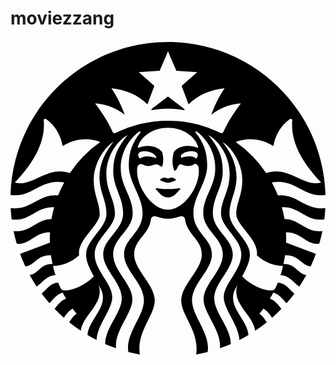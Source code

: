 # moviezzang
<svg role="img" viewBox="0 0 24 24" xmlns="http://www.w3.org/2000/svg"><title>Starbucks</title><path d="M13.2072 5.2801c-.1052-.0188-.6126-.104-1.2072-.104s-1.102.0848-1.2072.104c-.0605.0108-.0837-.0484-.0377-.0828.0417-.0308 1.2445-.9463 1.2445-.9463l1.244.9463c.0469.0344.024.0936-.0364.0828zm-2.0783 5.9446s-.0636.0228-.0804.0788c.252.1937.4257.6343.9515.6343s.6995-.4406.9511-.6343c-.0164-.0564-.08-.0788-.08-.0788s-.3293.0776-.8711.0776c-.5418 0-.8711-.0776-.8711-.0776zM12 10.4832c-.146 0-.178-.0552-.2777-.0548-.0948.0004-.2789.076-.319.1453a.1542.1542 0 00.0413.0948c.2129.032.309.1505.5558.1505.2469 0 .3425-.1185.5558-.1505a.1579.1579 0 00.0412-.0948c-.0396-.0692-.224-.1445-.3193-.1453-.1-.0008-.1324.0548-.2781.0548zm11.9868 2.27a11.964 11.964 0 01-.076.8528c-1.359.2249-1.8447-.986-3.2368-.9252.0832.2954.1508.5963.2029.9036 1.148-.0008 1.6105 1.0724 2.8878.9143-.0672.3281-.148.6519-.2413.9708-1.01.0992-1.3657-.9044-2.5345-.8767.0096.1664.0148.3345.0148.5041l-.0048.2805 2.2696.866a12.04 12.04 0 01-.3965.9479c-.6823-.0376-.9175-.9127-1.9555-.8431a9.0882 9.0882 0 01-.118.665c.9015-.0632 1.0955.7667 1.7414.834a12.2317 12.2317 0 01-.5302.8767c-.3826-.205-.7143-.8231-1.4398-.8612a8.6035 8.6035 0 00.195-.6994c-.6435 0-1.3794-.2509-1.9964-.8127.2-1.1388-1.5674-2.2984-1.5674-3.1324 0-.9059.4582-1.4073.4582-2.6285 0-.9063-.4402-1.8895-1.104-2.5614a2.2175 2.2175 0 00-.4114-.3309c.6098.7547 1.078 1.6494 1.078 2.6858 0 1.15-.535 1.757-.535 2.8186 0 1.0612 1.5526 1.9796 1.5526 3.074 0 .4305-.1377.851-.5914 1.677.697.6962 1.605 1.076 2.1908 1.076.19 0 .292-.058.3601-.2073a9.0925 9.0925 0 00.1665-.391c.631.0245.9199.5979 1.2692.8268-.1916.2573-.393.5057-.6038.7462-.234-.2593-.5486-.6954-1.0092-.8167a9.2087 9.2087 0 01-.2613.473c.3966.108.6679.5082.878.7715a12.1305 12.1305 0 01-.7075.6754c-.1532-.2384-.3917-.541-.659-.7042a8.3639 8.3639 0 01-.3077.391c.2272.154.4277.4313.5586.6574-.2833.2272-.5763.443-.8796.6446-.1496-1.2192-1.8138-2.0548-1.3653-3.4693-.1472.2493-.3229.561-.3229.9364 0 1.024 1.0908 1.8366 1.1776 2.8542-.226.1353-.4573.2625-.693.383-.0392-1.1185-1.194-2.3425-1.194-3.2604 0-1.0248 1.342-2.054 1.342-3.2636 0-1.2105-1.5485-2.0484-1.5485-3.1112 0-1.062.6586-1.673.6586-3.0343 0-.9972-.4738-2.0063-1.2056-2.651-.1297-.1144-.2573-.2052-.4106-.2849.6903.828 1.0904 1.579 1.0904 2.7186 0 1.2801-.7546 1.9908-.7546 3.244 0 1.2537 1.5197 1.9507 1.5197 3.1192 0 1.1684-1.4145 2.1532-1.4145 3.3536 0 1.092 1.2468 2.182 1.2653 3.4777a11.7704 11.7704 0 01-.8327.3257c.1584-1.3089-1.245-2.659-1.245-3.727 0-1.1676 1.4674-2.1712 1.4674-3.43 0-1.2597-1.4917-1.8451-1.4917-3.138 0-1.292.9151-2.0075.9151-3.4352 0-1.1129-.5494-2.1136-1.352-2.7338l-.0509-.0385c-.0756-.056-.138.0116-.0844.078.5682.7095.8719 1.427.8719 2.4894 0 1.306-1.0512 2.3673-1.0512 3.6325 0 1.4934 1.4117 1.9203 1.4117 3.1456 0 1.2248-1.5137 2.2048-1.5137 3.5053 0 1.206 1.4325 2.5445 1.1868 3.9366a11.6645 11.6645 0 01-.8743.192c.2689-1.7334-1.1364-2.9782-1.1364-4.1122 0-1.2277 1.5677-2.322 1.5677-3.5217 0-1.1316-1.1252-1.5014-1.2732-2.659-.0204-.158-.1473-.2753-.3221-.2461-.2285.0416-.5214.192-.9816.192-.4602 0-.753-.1508-.982-.192-.1744-.0288-.3013.0884-.3217.246-.1476 1.1577-1.2736 1.527-1.2736 2.659 0 1.1997 1.5681 2.2937 1.5681 3.5218 0 1.134-1.4053 2.3788-1.1368 4.1123a12.1233 12.1233 0 01-.8743-.1921c-.2457-1.3921 1.1872-2.7306 1.1872-3.9366 0-1.3005-1.5141-2.2805-1.5141-3.5053 0-1.2253 1.412-1.6522 1.412-3.1456 0-1.2652-1.0515-2.326-1.0515-3.6325 0-1.062.3037-1.7795.8723-2.4893.0532-.0665-.0088-.134-.0848-.078l-.0504.0384c-.802.6186-1.351 1.6193-1.351 2.7322 0 1.4277.9152 2.1431.9152 3.4352 0 1.2925-1.4917 1.878-1.4917 3.138 0 1.2588 1.4673 2.2624 1.4673 3.43 0 1.0684-1.4033 2.4181-1.2445 3.727a11.8995 11.8995 0 01-.833-.3257c.0188-1.2957 1.2648-2.3861 1.2648-3.4777 0-1.2004-1.4137-2.1852-1.4137-3.3536 0-1.1685 1.519-1.8655 1.519-3.1192 0-1.2532-.7543-1.9639-.7543-3.244 0-1.1396.3997-1.8907 1.09-2.7186-.1537.0797-.281.1705-.4102.285-.7318.6446-1.2052 1.6537-1.2052 2.651 0 1.3612.6586 1.9722.6586 3.0342 0 1.0628-1.5485 1.9007-1.5485 3.1112 0 1.2096 1.342 2.2392 1.342 3.2636 0 .9183-1.1556 2.1423-1.1944 3.2604a11.8754 11.8754 0 01-.693-.383c.0872-1.0176 1.1776-1.8303 1.1776-2.8542 0-.3754-.1753-.687-.323-.9364.4486 1.4145-1.2156 2.25-1.3652 3.4693a12.1204 12.1204 0 01-.8796-.6446c.1305-.2257.331-.5034.5586-.6575a7.9134 7.9134 0 01-.3077-.391c-.2677.1633-.5066.4659-.6594.7043a12.2459 12.2459 0 01-.707-.6754c.21-.2633.4813-.6635.8779-.7715a9.0433 9.0433 0 01-.2613-.473c-.4606.1213-.7755.5574-1.0092.8167a12.141 12.141 0 01-.6038-.7462c.3493-.229.6382-.8027 1.2688-.8267.0529.1312.1085.2617.1669.3909.068.1493.1705.2073.3601.2073.5858 0 1.4934-.3798 2.1908-1.076-.4537-.826-.5914-1.2465-.5914-1.677 0-1.094 1.5526-2.0124 1.5526-3.074 0-1.0615-.535-1.6686-.535-2.8186 0-1.0364.4682-1.9311 1.078-2.6858a2.2175 2.2175 0 00-.4114.331c-.6638.6722-1.104 1.655-1.104 2.5613 0 1.2212.4586 1.7226.4586 2.6285 0 .834-1.7679 1.9936-1.5678 3.1324-.617.5618-1.3529.8127-1.9967.8127a9.305 9.305 0 00.1949.6994c-.7251.0385-1.0568.6567-1.4398.8612a12.0872 12.0872 0 01-.5302-.8768c.6455-.0672.84-.897 1.7419-.8339a9.1275 9.1275 0 01-.1185-.665c-1.038-.0696-1.2732.8059-1.9555.8431a12.04 12.04 0 01-.3965-.948l2.27-.8659-.0048-.2805c0-.1696.0052-.3377.0144-.5041-1.1688-.0273-1.5246.976-2.5345.8767a12.106 12.106 0 01-.241-.9708c1.2766.158 1.7395-.9151 2.888-.9143a8.7482 8.7482 0 01.2024-.9036c-1.392-.0604-1.8779 1.1505-3.2364.9252a11.7352 11.7352 0 01-.076-.8527c1.5794.1764 2.1716-1.122 3.6097-.9632a8.4303 8.4303 0 01.471-.9963c-1.803-.317-2.4153 1.1908-4.0935.9591C.1813 5.2805 5.4844.0898 12 .0898S23.8187 5.2805 24 11.753c-1.6786.2317-2.2908-1.2757-4.0935-.9591.1773.32.335.6526.471.9963 1.4373-.1592 2.0295 1.1396 3.6093.9632zm-17.147-5.035c-.884-.3613-1.954-.278-2.868.309-.1416-.8504-.603-1.6058-1.26-2.0616-.0908-.0628-.1853-.0032-.1769.102.1389 1.7967-.9115 3.3569-2.2032 4.7282 1.3313.4001 2.4645-1.3141 4.1912-.7159a9.0364 9.0364 0 012.3168-2.3617zM12 6.6314c-1.1144 0-2.048.6303-2.2924 1.4446-.0188.0624.0068.1028.0788.0704.2005-.09.4285-.1333.6762-.1333.4546 0 .8551.1669 1.092.4574.1049.3457.1137.8463-.0048 1.132-.1872-.042-.2545-.1868-.4373-.1868-.1829 0-.3245.1284-.6347.1284-.3097 0-.346-.1465-.5498-.1465-.2396 0-.2837.247-.2837.5254 0 1.2417 1.1413 2.9503 2.3553 2.9503 1.2136 0 2.3549-1.7086 2.3549-2.9503 0-.2785-.0573-.517-.3077-.5494-.1249.09-.2397.1705-.5254.1705-.3102 0-.3958-.1284-.5783-.1284-.2204 0-.1984.465-.4601.491-.1745-.4194-.1829-.9572-.038-1.4362.2373-.2905.6374-.4574 1.092-.4574.2477 0 .4773.0437.6758.1333.0724.0324.0976-.0084.0788-.0704-.244-.8143-1.1772-1.4446-2.2916-1.4446zm1.7743 1.7815c-.2673 0-.5807.082-.7775.3013-.0204.0596-.0204.1484.0084.2077.4845-.166.9119-.1725 1.1184.0584.11-.1.1452-.19.1452-.2945 0-.1613-.164-.273-.4945-.273zm-3.8979.5674c.2337-.234.7263-.224 1.238-.0352.0225-.2545-.4333-.5326-.8887-.5326-.3309 0-.4945.1116-.4945.2733 0 .1044.0352.1949.1452.2945zm7.6804-4.2031c-.8799.0628-1.6442.3649-2.2624.8683.2625-.7443.5958-1.3953 1.0184-2.0264-1.1204.1189-2.0572.5286-2.7406 1.2289l-.535-1.4025 1.1876-1.0488-1.5902-.1125L12 .8053l-.635 1.479-1.5902.1124 1.1876 1.0488-.5346 1.4025c-.6838-.7003-1.6206-1.11-2.7402-1.2289.4218.6315.7551 1.2825 1.0176 2.0264-.6178-.5038-1.3821-.806-2.262-.8683.5278.6786.9955 1.402 1.342 2.18.0393.0876.1233.1164.2141.0712 1.2053-.599 2.5634-.936 4.0003-.936 1.437 0 2.7946.3374 4.0007.936.0908.0452.1748.0164.2136-.0712.347-.778.8147-1.5014 1.343-2.18zm1.9211 5.3035c1.7259-.5982 2.8595 1.1156 4.1908.7159-1.2917-1.3713-2.3417-2.9315-2.2028-4.7282.0084-.1052-.0865-.1652-.1769-.102-.6574.4558-1.1188 1.2112-1.26 2.0615-.9144-.587-1.984-.6706-2.868-.3089a9.0431 9.0431 0 012.317 2.3617z"/></svg>
